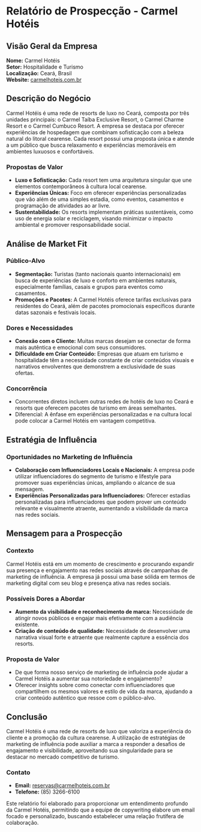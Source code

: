 # Relatório de Prospecção - Carmel Hotéis

## Visão Geral da Empresa
**Nome:** Carmel Hotéis  
**Setor:** Hospitalidade e Turismo  
**Localização:** Ceará, Brasil  
**Website:** [carmelhoteis.com.br](http://www.carmelhoteis.com.br)

## Descrição do Negócio
Carmel Hotéis é uma rede de resorts de luxo no Ceará, composta por três unidades principais: o Carmel Taíba Exclusive Resort, o Carmel Charme Resort e o Carmel Cumbuco Resort. A empresa se destaca por oferecer experiências de hospedagem que combinam sofisticação com a beleza natural do litoral cearense. Cada resort possui uma proposta única e atende a um público que busca relaxamento e experiências memoráveis em ambientes luxuosos e confortáveis.

### Propostas de Valor
- **Luxo e Sofisticação:** Cada resort tem uma arquitetura singular que une elementos contemporâneos à cultura local cearense.
- **Experiências Únicas:** Foco em oferecer experiências personalizadas que vão além de uma simples estadia, como eventos, casamentos e programação de atividades ao ar livre.
- **Sustentabilidade:** Os resorts implementam práticas sustentáveis, como uso de energia solar e reciclagem, visando minimizar o impacto ambiental e promover responsabilidade social.

## Análise de Market Fit
### Público-Alvo
- **Segmentação:** Turistas (tanto nacionais quanto internacionais) em busca de experiências de luxo e conforto em ambientes naturais, especialmente famílias, casais e grupos para eventos como casamentos.
- **Promoções e Pacotes:** A Carmel Hotéis oferece tarifas exclusivas para residentes do Ceará, além de pacotes promocionais específicos durante datas sazonais e festivais locais.

### Dores e Necessidades
- **Conexão com o Cliente:** Muitas marcas desejam se conectar de forma mais autêntica e emocional com seus consumidores.
- **Dificuldade em Criar Conteúdo:** Empresas que atuam em turismo e hospitalidade têm a necessidade constante de criar conteúdos visuais e narrativos envolventes que demonstrem a exclusividade de suas ofertas.

### Concorrência
- Concorrentes diretos incluem outras redes de hotéis de luxo no Ceará e resorts que oferecem pacotes de turismo em áreas semelhantes.
- Diferencial: A ênfase em experiências personalizadas e na cultura local pode colocar a Carmel Hotéis em vantagem competitiva.

## Estratégia de Influência
### Oportunidades no Marketing de Influência
- **Colaboração com Influenciadores Locais e Nacionais:** A empresa pode utilizar influenciadores do segmento de turismo e lifestyle para promover suas experiências únicas, ampliando o alcance de sua mensagem.
- **Experiências Personalizadas para Influenciadores:** Oferecer estadias personalizadas para influenciadores que podem prover um conteúdo relevante e visualmente atraente, aumentando a visibilidade da marca nas redes sociais.

## Mensagem para a Prospecção
### Contexto
Carmel Hotéis está em um momento de crescimento e procurando expandir sua presença e engajamento nas redes sociais através de campanhas de marketing de influência. A empresa já possui uma base sólida em termos de marketing digital com seu blog e presença ativa nas redes sociais.

### Possíveis Dores a Abordar
- **Aumento da visibilidade e reconhecimento de marca:** Necessidade de atingir novos públicos e engajar mais efetivamente com a audiência existente.
- **Criação de conteúdo de qualidade:** Necessidade de desenvolver uma narrativa visual forte e atraente que realmente capture a essência dos resorts.

### Proposta de Valor
- De que forma nosso serviço de marketing de influência pode ajudar a Carmel Hotéis a aumentar sua notoriedade e engajamento?
- Oferecer insights sobre como conectar com influenciadores que compartilhem os mesmos valores e estilo de vida da marca, ajudando a criar conteúdo autêntico que ressoe com o público-alvo.

## Conclusão
Carmel Hotéis é uma rede de resorts de luxo que valoriza a experiência do cliente e a promoção da cultura cearense. A utilização de estratégias de marketing de influência pode auxiliar a marca a responder a desafios de engajamento e visibilidade, aproveitando sua singularidade para se destacar no mercado competitivo de turismo. 

### Contato
- **Email:** reservas@carmelhoteis.com.br
- **Telefone:** (85) 3266-6100 

Este relatório foi elaborado para proporcionar um entendimento profundo da Carmel Hotéis, permitindo que a equipe de copywriting elabore um email focado e personalizado, buscando estabelecer uma relação frutífera de colaboração.